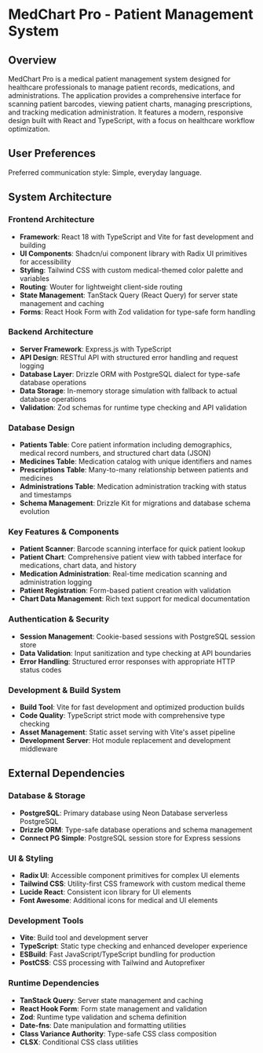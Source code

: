 # MedChart Pro - Patient Management System

## Overview

MedChart Pro is a medical patient management system designed for healthcare professionals to manage patient records, medications, and administrations. The application provides a comprehensive interface for scanning patient barcodes, viewing patient charts, managing prescriptions, and tracking medication administration. It features a modern, responsive design built with React and TypeScript, with a focus on healthcare workflow optimization.

## User Preferences

Preferred communication style: Simple, everyday language.

## System Architecture

### Frontend Architecture
- **Framework**: React 18 with TypeScript and Vite for fast development and building
- **UI Components**: Shadcn/ui component library with Radix UI primitives for accessibility
- **Styling**: Tailwind CSS with custom medical-themed color palette and variables
- **Routing**: Wouter for lightweight client-side routing
- **State Management**: TanStack Query (React Query) for server state management and caching
- **Forms**: React Hook Form with Zod validation for type-safe form handling

### Backend Architecture
- **Server Framework**: Express.js with TypeScript
- **API Design**: RESTful API with structured error handling and request logging
- **Database Layer**: Drizzle ORM with PostgreSQL dialect for type-safe database operations
- **Data Storage**: In-memory storage simulation with fallback to actual database operations
- **Validation**: Zod schemas for runtime type checking and API validation

### Database Design
- **Patients Table**: Core patient information including demographics, medical record numbers, and structured chart data (JSON)
- **Medicines Table**: Medication catalog with unique identifiers and names
- **Prescriptions Table**: Many-to-many relationship between patients and medicines
- **Administrations Table**: Medication administration tracking with status and timestamps
- **Schema Management**: Drizzle Kit for migrations and database schema evolution

### Key Features & Components
- **Patient Scanner**: Barcode scanning interface for quick patient lookup
- **Patient Chart**: Comprehensive patient view with tabbed interface for medications, chart data, and history
- **Medication Administration**: Real-time medication scanning and administration logging
- **Patient Registration**: Form-based patient creation with validation
- **Chart Data Management**: Rich text support for medical documentation

### Authentication & Security
- **Session Management**: Cookie-based sessions with PostgreSQL session store
- **Data Validation**: Input sanitization and type checking at API boundaries
- **Error Handling**: Structured error responses with appropriate HTTP status codes

### Development & Build System
- **Build Tool**: Vite for fast development and optimized production builds
- **Code Quality**: TypeScript strict mode with comprehensive type checking
- **Asset Management**: Static asset serving with Vite's asset pipeline
- **Development Server**: Hot module replacement and development middleware


## External Dependencies

### Database & Storage
- **PostgreSQL**: Primary database using Neon Database serverless PostgreSQL
- **Drizzle ORM**: Type-safe database operations and schema management
- **Connect PG Simple**: PostgreSQL session store for Express sessions

### UI & Styling
- **Radix UI**: Accessible component primitives for complex UI elements
- **Tailwind CSS**: Utility-first CSS framework with custom medical theme
- **Lucide React**: Consistent icon library for UI elements
- **Font Awesome**: Additional icons for medical and UI elements


### Development Tools
- **Vite**: Build tool and development server
- **TypeScript**: Static type checking and enhanced developer experience
- **ESBuild**: Fast JavaScript/TypeScript bundling for production
- **PostCSS**: CSS processing with Tailwind and Autoprefixer

### Runtime Dependencies
- **TanStack Query**: Server state management and caching
- **React Hook Form**: Form state management and validation
- **Zod**: Runtime type validation and schema definition
- **Date-fns**: Date manipulation and formatting utilities
- **Class Variance Authority**: Type-safe CSS class composition
- **CLSX**: Conditional CSS class utilities